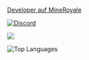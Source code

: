 [Developer auf MineRoyale](https://discord.gg/2DZvPM4k)

[![Discord](https://discord.c99.nl/widget/theme-1/875245302939004938.png)](#)

<img src="https://github-readme-stats.vercel.app/api?username=RealTheKuhlMc&&show_icons=true&title_color=ffffff&icon_color=bb2acf&text_color=daf7dc&bg_color=151515">

![Top Languages](https://github-readme-stats.vercel.app/api/top-langs/?username=RealTheKuhlMc&layout=compact)
